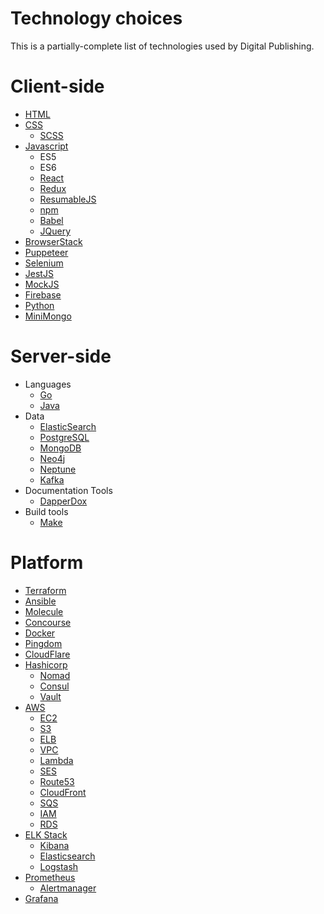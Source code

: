 Technology choices
==================

This is a partially-complete list of technologies used by Digital Publishing.

# Client-side

* [HTML](https://developer.mozilla.org/en-US/docs/Web/Guide/HTML/HTML5)
* [CSS](https://developer.mozilla.org/en-US/docs/Web/CSS/CSS3)
  * [SCSS](https://sass-lang.com/)
* [Javascript](https://developer.mozilla.org/en-US/docs/Web/JavaScript)
  * ES5
  * ES6
  * [React](https://reactjs.org/)
  * [Redux](https://redux.js.org/)
  * [ResumableJS](http://www.resumablejs.com/)
  * [npm](https://www.npmjs.com/)
  * [Babel](https://babeljs.io/)
  * [JQuery](https://jquery.com/)
* [BrowserStack](https://www.browserstack.com/)
* [Puppeteer](https://github.com/GoogleChrome/puppeteer)
* [Selenium](https://www.seleniumhq.org/)
* [JestJS](https://jestjs.io/)
* [MockJS](https://www.npmjs.com/package/mockjs)
* [Firebase](https://firebase.google.com/)
* [Python](https://www.python.org/)
* [MiniMongo](https://www.npmjs.com/package/minimongo)

# Server-side

* Languages
  * [Go](https://golang.org/)
  * [Java](http://www.oracle.com/technetwork/java/javase/downloads/index.html)
* Data
  * [ElasticSearch](https://www.elastic.co/)
  * [PostgreSQL](https://www.postgresql.org/)
  * [MongoDB](https://www.mongodb.com/)
  * [Neo4j](https://neo4j.com/)
  * [Neptune](https://aws.amazon.com/neptune/)
  * [Kafka](https://kafka.apache.org/)
* Documentation Tools
  * [DapperDox](http://dapperdox.io/)
* Build tools
  * [Make](https://www.gnu.org/software/make/)

# Platform

* [Terraform](https://www.terraform.io/)
* [Ansible](https://www.ansible.com/)
* [Molecule](https://molecule.readthedocs.io/en/stable/)
* [Concourse](https://concourse-ci.org/)
* [Docker](https://www.docker.com/)
* [Pingdom](https://www.pingdom.com/)
* [CloudFlare](https://www.cloudflare.com/)
* [Hashicorp](https://www.hashicorp.com/)
  * [Nomad](https://www.nomadproject.io/)
  * [Consul](https://www.consul.io/)
  * [Vault](https://www.vaultproject.io/)
* [AWS](https://aws.amazon.com/)
  * [EC2](https://aws.amazon.com/ec2/)
  * [S3](https://aws.amazon.com/s3/)
  * [ELB](https://aws.amazon.com/elasticloadbalancing/)
  * [VPC](https://aws.amazon.com/vpc/)
  * [Lambda](https://aws.amazon.com/lambda/)
  * [SES](https://aws.amazon.com/ses/)
  * [Route53](https://aws.amazon.com/route53/)
  * [CloudFront](https://aws.amazon.com/cloudfront/)
  * [SQS](https://aws.amazon.com/sqs/)
  * [IAM](https://aws.amazon.com/iam/)
  * [RDS](https://aws.amazon.com/rds/)
* [ELK Stack](https://www.elastic.co/elk-stack)
  * [Kibana](https://www.elastic.co/products/kibana)
  * [Elasticsearch](https://www.elastic.co/products/elasticsearch)
  * [Logstash](https://www.elastic.co/products/logstash)
* [Prometheus](https://prometheus.io/)
  * [Alertmanager](https://prometheus.io/docs/alerting/alertmanager/)
* [Grafana](https://grafana.com/)

